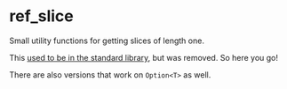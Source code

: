 # ref\_slice

Small utility functions for getting slices of length one.

This [used to be in the standard library][ref], but was removed. So here you go!

There are also versions that work on `Option<T>` as well.

[ref]: https://github.com/rust-lang/rust/issues/27774#issuecomment-150058618
